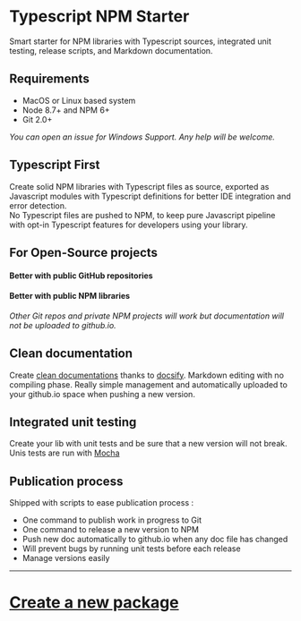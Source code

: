 # Typescript NPM Starter

Smart starter for NPM libraries with Typescript sources, integrated unit testing, release scripts, and Markdown documentation.

## Requirements

- MacOS or Linux based system
- Node 8.7+ and NPM 6+
- Git 2.0+

_You can open an issue for Windows Support. Any help will be welcome._


## Typescript First

Create solid NPM libraries with Typescript files as source, exported as Javascript modules with Typescript definitions for better IDE integration and error detection.
<br/>No Typescript files are pushed to NPM, to keep pure Javascript pipeline with opt-in Typescript features for developers using your library.


## For Open-Source projects

#### Better with public GitHub repositories
#### Better with public NPM libraries

_Other Git repos and private NPM projects will work but documentation will not be uploaded to github.io._


## Clean documentation

Create [clean documentations](https://solid-js.github.io/typescript-npm-starter/) thanks to [docsify](https://docsify.js.org). Markdown editing with no compiling phase. Really simple management and automatically uploaded to your github.io space when pushing a new version.

## Integrated unit testing

Create your lib with unit tests and be sure that a new version will not break.
Unis tests are run with [Mocha](https://mochajs.org/)

## Publication process

Shipped with scripts to ease publication process :
- One command to publish work in progress to Git
- One command to release a new version to NPM
- Push new doc automatically to github.io when any doc file has changed
- Will prevent bugs by running unit tests before each release
- Manage versions easily

---

# [Create a new package](https://solid-js.github.io/typescript-npm-starter/#/install/quick-start.md)